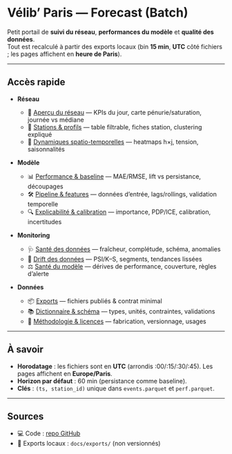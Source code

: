﻿# Vélib’ Paris — Forecast (Batch)

Petit portail de **suivi du réseau**, **performances du modèle** et **qualité des données**.  
Tout est recalculé à partir des exports locaux (bin **15 min**, **UTC** côté fichiers ; les pages affichent en **heure de Paris**).

---

## Accès rapide

- **Réseau**
  - 🔎 [Aperçu du réseau](network/overview.md) — KPIs du jour, carte pénurie/saturation, journée vs médiane
  - 🧭 [Stations & profils](network/stations.md) — table filtrable, fiches station, clustering expliqué
  - 🌊 [Dynamiques spatio-temporelles](network/dynamics.md) — heatmaps h×j, tension, saisonnalités

- **Modèle**
  - 📊 [Performance & baseline](model/performance.md) — MAE/RMSE, lift vs persistance, découpages
  - 🛠️ [Pipeline & features](model/pipeline.md) — données d’entrée, lags/rollings, validation temporelle
  - 🔍 [Explicabilité & calibration](model/explainability.md) — importance, PDP/ICE, calibration, incertitudes

- **Monitoring**
  - 🩺 [Santé des données](monitoring/data-health.md) — fraîcheur, complétude, schéma, anomalies
  - 🔀 [Drift des données](monitoring/drift.md) — PSI/K–S, segments, tendances lissées
  - ⚖️ [Santé du modèle](monitoring/model-health.md) — dérives de performance, couverture, règles d’alerte

- **Données**
  - 📦 [Exports](data/exports.md) — fichiers publiés & contrat minimal
  - 📚 [Dictionnaire & schéma](data/dictionary.md) — types, unités, contraintes, validations
  - 📑 [Méthodologie & licences](data/methodology.md) — fabrication, versionnage, usages

---

## À savoir

- **Horodatage** : les fichiers sont en **UTC** (arrondis :00/:15/:30/:45). Les pages affichent en **Europe/Paris**.  
- **Horizon par défaut** : 60 min (persistance comme baseline).  
- **Clés** : `(ts, station_id)` unique dans `events.parquet` et `perf.parquet`.

---

## Sources

- 💻 Code : [repo GitHub](https://github.com/Adrien-1997/bike-forecast-paris-velib)  
- 📄 Exports locaux : `docs/exports/` (non versionnés)
